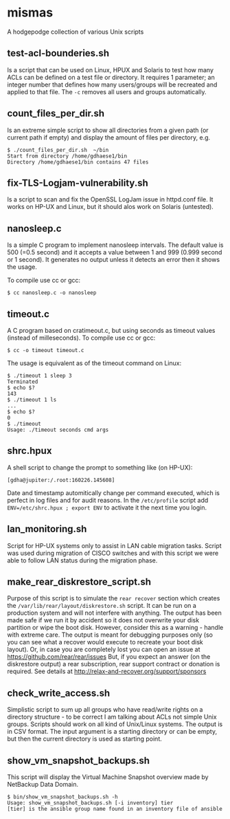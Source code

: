 # mismas
A hodgepodge collection of various Unix scripts

## test-acl-bounderies.sh
Is a script that can be used on Linux, HPUX and Solaris to test how many ACLs can be defined on a test file or directory. It requires 1 parameter; an integer number that defines how many users/groups will be recreated and applied to that file. The `-c` removes all users and groups automatically.

##  count_files_per_dir.sh
Is an extreme simple script to show all directories from a given path (or current path if empty) and display the amount of files per directory, e.g.

    $ ./count_files_per_dir.sh  ~/bin
    Start from directory /home/gdhaese1/bin
    Directory /home/gdhaese1/bin contains 47 files
    
## fix-TLS-Logjam-vulnerability.sh
Is a script to scan and fix the OpenSSL LogJam issue in httpd.conf file. It works on HP-UX and Linux, but it should alos work on Solaris (untested).

## nanosleep.c
Is a simple C program to implement nanosleep intervals. The default value is 500 (=0.5 second) and it accepts a value between 1 and 999 (0.999 second or 1 second). It generates no output unless it detects an error then it shows the usage.

To compile use cc or gcc:

    $ cc nanosleep.c -o nanosleep

## timeout.c
A C program based on cratimeout.c, but using seconds as timeout values (instead of milleseconds). To compile use cc or gcc:

    $ cc -o timeout timeout.c

The usage is equivalent as of the timeout command on Linux:

    $ ./timeout 1 sleep 3
    Terminated
    $ echo $?
    143
    $ ./timeout 1 ls
    ...
    $ echo $?
    0
    $ ./timeout
    Usage: ./timeout seconds cmd args

## shrc.hpux
A shell script to change the prompt to something like (on HP-UX):

    [gdha@jupiter:/.root:160226.145608]

Date and timestamp automitically change per command executed, which is perfect in log files and for audit reasons.
In the `/etc/profile` script add `ENV=/etc/shrc.hpux ; export ENV` to activate it the next time you login.

## lan_monitoring.sh
Script for HP-UX systems only to assist in LAN cable migration tasks. Script was used during migration of CISCO switches and
with this script we were able to follow LAN status during the migration phase.

## make_rear_diskrestore_script.sh
Purpose of this script is to simulate the `rear recover` section
which creates the `/var/lib/rear/layout/diskrestore.sh` script.
It can be run on a production system and will not interfere with
anything. The output has been made safe if we run it by accident
so it does not overwrite your disk partition or wipe the boot disk.
However, consider this as a warning - handle with extreme care.
The output is meant for debugging purposes only (so you can see what
a recover would execute to recreate your boot disk layout).
Or, in case you are completely lost you can open an issue at
https://github.com/rear/rear/issues
But, if you expect an answer (on the diskrestore output) a rear
subscription, rear support contract or donation is required.
See details at http://relax-and-recover.org/support/sponsors

## check_write_access.sh
Simplistic script to sum up all groups who have read/write rights on a directory structure - to be correct I am talking about ACLs not simple Unix groups. Scripts should work on all kind of Unix/Linux systems. The output is in CSV format. The input argument is a starting directory or can be empty, but then the current directory is used as starting point.

## show_vm_snapshot_backups.sh
This script will display the Virtual Machine Snapshot overview made by NetBackup Data Domain.

    $ bin/show_vm_snapshot_backups.sh -h
    Usage: show_vm_snapshot_backups.sh [-i inventory] tier
    [tier] is the ansible group name found in an inventory file of ansible


